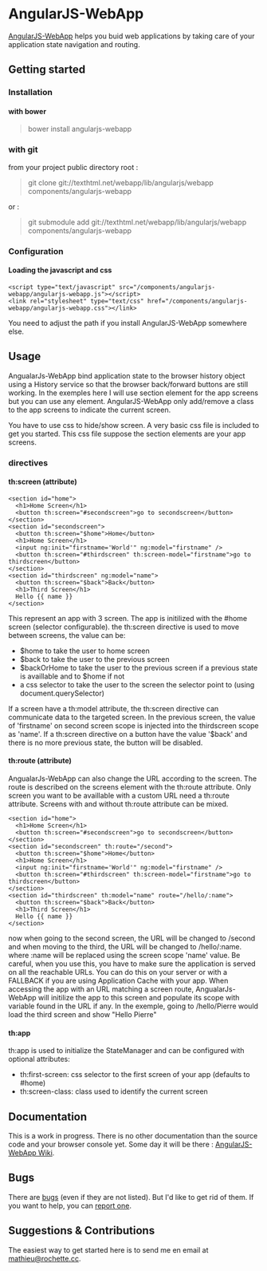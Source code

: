# AngularJS-WebApp #

[AngularJS-WebApp][homepage] helps you buid web applications by taking care of your application state navigation and routing. 

## Getting started ##

### Installation ###

#### with bower ####

> bower install angularjs-webapp

### with git ###

from your project public directory root : 

> git clone git://texthtml.net/webapp/lib/angularjs/webapp components/angularjs-webapp

or : 

> git submodule add git://texthtml.net/webapp/lib/angularjs/webapp components/angularjs-webapp

### Configuration ###

#### Loading the javascript and css ####

    <script type="text/javascript" src="/components/angularjs-webapp/angularjs-webapp.js"></script>
    <link rel="stylesheet" type="text/css" href="/components/angularjs-webapp/angularjs-webapp.css"></link>

You need to adjust the path if you install AngularJS-WebApp somewhere else.

## Usage ##

AngualarJs-WebApp bind application state to the browser history object using a History service so that the browser back/forward buttons are still working. In the exemples here I will use section element for the app screens but you can use any element. AngularJS-WebApp only add/remove a class to the app screens to indicate the current screen. 

You have to use css to hide/show screen. A very basic css file is included to get you started. This css file suppose the section elements are your app screens.

### directives ###

#### th:screen (attribute) ####

    <section id="home">
      <h1>Home Screen</h1>
      <button th:screen="#secondscreen">go to secondscreen</button>
    </section>
    <section id="secondscreen">
      <button th:screen="$home">Home</button>
      <h1>Home Screen</h1>
      <input ng:init="firstname='World'" ng:model="firstname" />
      <button th:screen="#thirdscreen" th:screen-model="firstname">go to thirdscreen</button>
    </section>
    <section id="thirdscreen" ng:model="name">
      <button th:screen="$back">Back</button>
      <h1>Third Screen</h1>
      Hello {{ name }}
    </section>

This represent an app with 3 screen. The app is initilized with the #home screen (selector configurable). the th:screen directive is used to move between screens, the value can be:
* $home to take the user to home screen
* $back to take the user to the previous screen
* $backOrHome to take the user to the previous screen if a previous state is availlable and to $home if not
* a css selector to take the user to the screen the selector point to (using document.querySelector)

If a screen have a th:model attribute, the th:screen directive can communicate data to the targeted screen. In the previous screen, the value of 'firstname' on second screen scope is injected into the thirdscreen scope as 'name'.
If a th:screen directive on a button have the value '$back' and there is no more previous state, the button will be disabled.

#### th:route (attribute) ####

AngualarJs-WebApp can also change the URL according to the screen. The route is described on the screens element with the th:route attribute. Only screen you want to be availlable with a custom URL need a th:route attribute. Screens with and without th:route attribute can be mixed.

    <section id="home">
      <h1>Home Screen</h1>
      <button th:screen="#secondscreen">go to secondscreen</button>
    </section>
    <section id="secondscreen" th:route="/second">
      <button th:screen="$home">Home</button>
      <h1>Home Screen</h1>
      <input ng:init="firstname='World'" ng:model="firstname" />
      <button th:screen="#thirdscreen" th:screen-model="firstname">go to thirdscreen</button>
    </section>
    <section id="thirdscreen" th:model="name" route="/hello/:name">
      <button th:screen="$back">Back</button>
      <h1>Third Screen</h1>
      Hello {{ name }}
    </section>

now when going to the second screen, the URL will be changed to /second and when moving to the third, the URL will be changed to /hello/:name. where :name will be replaced using the screen scope 'name' value.
Be careful, when you use this, you have to make sure the application is served on all the reachable URLs. You can do this on your server or with a FALLBACK if you are using Application Cache with your app.
When accessing the app with an URL matching a screen route, AngualarJs-WebApp will initilize the app to this screen and populate its scope with variable found in the URL if any. In the exemple, going to /hello/Pierre would load the third screen and show "Hello Pierre"

#### th:app ####

th:app is used to initialize the StateManager and can be configured with optional attributes:
   
* th:first-screen: css selector to the first screen of your app (defaults to #home)
* th:screen-class: class used to identify the current screen


## Documentation ##

This is a work in progress. There is no other documentation than the source code and your browser console yet. 
Some day it will be there : [AngularJS-WebApp Wiki][wiki].

## Bugs ##

There are [bugs][bugs] (even if they are not listed). But I'd like to get rid of them. If you want to help, you can [report one][report-bug].

## Suggestions & Contributions ##

The easiest way to get started here is to send me en email at <mathieu@rochette.cc>.


[homepage]: https://texthtml.net/trac/projects/webapp-lib-angularjs-webapp
[bugs]: https://texthtml.net/trac/projects/webapp-lib-angularjs-webapp/issues
[report-bug]: https://texthtml.net/trac/projects/webapp-lib-angularjs-webapp/issues/new
[wiki]: https://texthtml.net/trac/projects/webapp-lib-angularjs-webapp/wiki